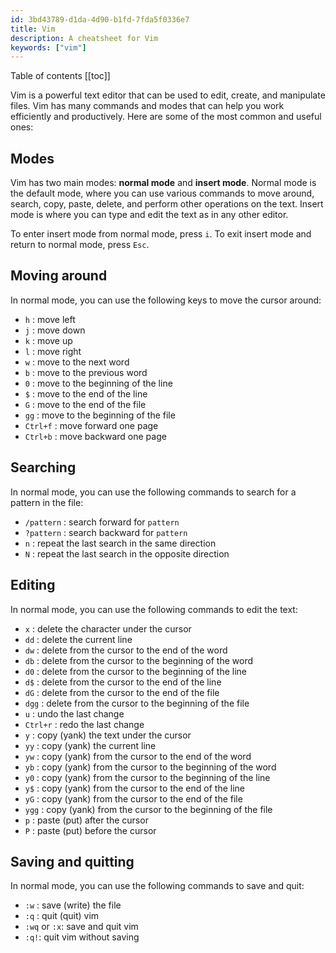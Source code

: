 ```yaml
---
id: 3bd43789-d1da-4d90-b1fd-7fda5f0336e7
title: Vim
description: A cheatsheet for Vim
keywords: ["vim"]
---
```


Table of contents
[[toc]]

Vim is a powerful text editor that can be used to edit, create, and manipulate files. Vim has many commands and modes that can help you work efficiently and productively. Here are some of the most common and useful ones:

## Modes

Vim has two main modes: **normal mode** and **insert mode**. Normal mode is the default mode, where you can use various commands to move around, search, copy, paste, delete, and perform other operations on the text. Insert mode is where you can type and edit the text as in any other editor.

To enter insert mode from normal mode, press `i`. To exit insert mode and return to normal mode, press `Esc`.

## Moving around

In normal mode, you can use the following keys to move the cursor around:

- `h` : move left
- `j` : move down
- `k` : move up
- `l` : move right
- `w` : move to the next word
- `b` : move to the previous word
- `0` : move to the beginning of the line
- `$` : move to the end of the line
- `G` : move to the end of the file
- `gg` : move to the beginning of the file
- `Ctrl+f` : move forward one page
- `Ctrl+b` : move backward one page

## Searching

In normal mode, you can use the following commands to search for a pattern in the file:

- `/pattern` : search forward for `pattern`
- `?pattern` : search backward for `pattern`
- `n` : repeat the last search in the same direction
- `N` : repeat the last search in the opposite direction

## Editing

In normal mode, you can use the following commands to edit the text:

- `x` : delete the character under the cursor
- `dd` : delete the current line
- `dw` : delete from the cursor to the end of the word
- `db` : delete from the cursor to the beginning of the word
- `d0` : delete from the cursor to the beginning of the line
- `d$` : delete from the cursor to the end of the line
- `dG` : delete from the cursor to the end of the file
- `dgg` : delete from the cursor to the beginning of the file
- `u` : undo the last change
- `Ctrl+r` : redo the last change
- `y` : copy (yank) the text under the cursor
- `yy` : copy (yank) the current line
- `yw` : copy (yank) from the cursor to the end of the word
- `yb` : copy (yank) from the cursor to the beginning of the word
- `y0` : copy (yank) from the cursor to the beginning of the line
- `y$` : copy (yank) from the cursor to the end of the line
- `yG` : copy (yank) from the cursor to the end of the file
- `ygg` : copy (yank) from the cursor to the beginning of the file
- `p` : paste (put) after the cursor
- `P` : paste (put) before the cursor

## Saving and quitting

In normal mode, you can use the following commands to save and quit:

- `:w` : save (write) the file
- `:q` : quit (quit) vim
- `:wq` or `:x`: save and quit vim
- `:q!`: quit vim without saving

